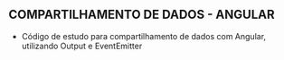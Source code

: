 ## COMPARTILHAMENTO DE DADOS - ANGULAR
* Código de estudo para compartilhamento de dados com Angular, utilizando Output e EventEmitter

